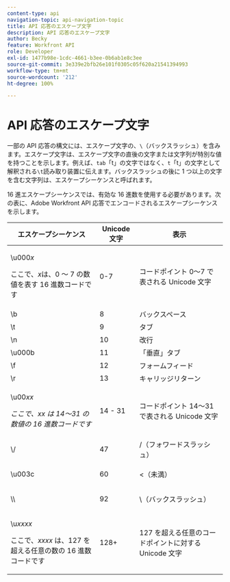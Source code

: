 ```yaml
---
content-type: api
navigation-topic: api-navigation-topic
title: API 応答のエスケープ文字
description: API 応答のエスケープ文字
author: Becky
feature: Workfront API
role: Developer
exl-id: 1477b98e-1cdc-4661-b3ee-0b6ab1e8c3ee
source-git-commit: 3e339e2bfb26e101f0305c05f620a21541394993
workflow-type: tm+mt
source-wordcount: '212'
ht-degree: 100%

---
```


# API 応答のエスケープ文字

一部の API 応答の構文には、エスケープ文字の、`\`（バックスラッシュ）を含みます。エスケープ文字は、エスケープ文字の直後の文字または文字列が特別な値を持つことを示します。例えば、`tab`「t」の文字ではなく、`t`「t」の文字として解釈される`\t`読み取り装置に伝えます。バックスラッシュの後に 1 つ以上の文字を含む文字列は、エスケープシーケンスと呼ばれます。

16 進エスケープシーケンスでは、有効な 16 進数を使用する必要があります。次の表に、Adobe Workfront API 応答でエンコードされるエスケープシーケンスを示します。

<table style="table-layout:auto"> 
 <col> 
 <col> 
 <col> 
 <thead> 
  <tr> 
   <th><strong>エスケープシーケンス</strong> </th> 
   <th><strong>Unicode 文字</strong> </th> 
   <th><strong>表示</strong> </th> 
  </tr> 
 </thead> 
 <tbody> 
  <tr> 
   <td> <p>\u000<em>x</em></p> <p>ここで、<em>x</em>は、0 ～ 7 の数値を表す 16 進数コードです</p> </td> 
   <td>0-7</td> 
   <td>コードポイント 0～7 で表される Unicode 文字</td> 
  </tr> 
  <tr> 
   <td>\b</td> 
   <td>8</td> 
   <td>バックスペース</td> 
  </tr> 
  <tr> 
   <td>\t</td> 
   <td>9</td> 
   <td>タブ</td> 
  </tr> 
  <tr> 
   <td>\n</td> 
   <td>10</td> 
   <td>改行</td> 
  </tr> 
  <tr> 
   <td>\u000b</td> 
   <td>11</td> 
   <td>「垂直」タブ</td> 
  </tr> 
  <tr> 
   <td>\f</td> 
   <td>12</td> 
   <td>フォームフィード</td> 
  </tr> 
  <tr> 
   <td>\r</td> 
   <td>13</td> 
   <td>キャリッジリターン</td> 
  </tr> 
  <tr> 
   <td> <p>\u00<em>xx</em></p> <p><em>ここで、xx は 14～31 の数値の 16 進数コードです</em> </p> </td> 
   <td>14 - 31</td> 
   <td>コードポイント 14～31 で表される Unicode 文字</td> 
  </tr> 
  <tr> 
   <td> <p>\/</p> </td> 
   <td>47</td> 
   <td>/（フォワードスラッシュ）</td> 
  </tr> 
  <tr> 
   <td> <p>\u003c</p> </td> 
   <td>60</td> 
   <td>&lt;（未満）</td> 
  </tr> 
  <tr> 
   <td> <p>\\</p> </td> 
   <td>92</td> 
   <td>\（バックスラッシュ）</td> 
  </tr> 
  <tr> 
   <td> <p>\u<em>xxxx</em></p> <p>ここで、<em>xxxx</em> は、127 を超える任意の数の 16 進数コードです</p> </td> 
   <td>128+</td> 
   <td>127 を超える任意のコードポイントに対する Unicode 文字</td> 
  </tr> 
 </tbody> 
</table>
